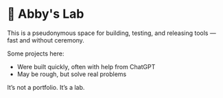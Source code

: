 # 🧬 Abby's Lab

This is a pseudonymous space for building, testing, and releasing tools — fast and without ceremony.

Some projects here:
- Were built quickly, often with help from ChatGPT
- May be rough, but solve real problems

It’s not a portfolio. It’s a lab.
